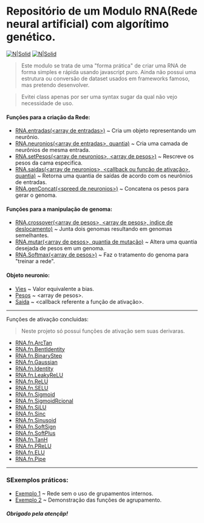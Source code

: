 # Repositório de um Modulo RNA(Rede neural artificial) com algorítimo genético.

[![N|Solid](https://cdn.discordapp.com/attachments/631607183301148672/724397007170568313/paypal.png)](https://www.paypal.com/cgi-bin/webscr?cmd=_donations&business=fabinhoec2210@gmail.com&item_name=F%C3%A1bio&currency_code=BRL)  [![N|Solid](https://cdn.discordapp.com/attachments/631607183301148672/724397005543178270/picpay.png)](https://app.picpay.com/user/smuu)

> Este modulo se trata de uma "forma prática" de criar uma RNA de forma simples e rápida usando javascript puro.
> Ainda não possui uma estrutura ou conversão de dataset usados em frameworks famoso, mas pretendo desenvolver.

> Evitei class apenas por ser uma syntax sugar da qual não vejo necessidade de uso.

#### Funções para a criação da Rede:
- [RNA.entradas(\<array de entradas>)](/RNA/index.js#L45) ~ Cria um objeto representando um neurônio.
- [RNA.neuronios(\<array de entradas>, quantia)](/RNA/index.js#L79) ~ Cria uma camada de neurônios de mesma entrada.
- [RNA.setPesos(\<array de neuronios>, \<array de pesos>)](/RNA/index.js#L84) ~ Rescreve os pesos da cama especifica.
- [RNA.saidas(\<array de neuronios>, \<callback ou função de ativação>, quantia)](/RNA/index.js#L80) ~ Retorna uma quantia de saídas de acordo com os neurônios de entradas.
- [RNA.genConcat(\<spreed de neuronios>)](/RNA/index.js#L87) ~ Concatena os pesos para gerar o genoma.


#### Funções para a manipulação de genoma:
- [RNA.crossover(\<array de pesos>, \<array de pesos>, indice de deslocamento)](/RNA/index.js#L74) ~ Junta dois genomas resultando em genomas semelhantes.
- [RNA.mutar(\<array de pesos>, quantia de mutação)](/RNA/index.js#L64) ~ Altera uma quantia desejada de pesos em um genoma.
- [RNA.Softmax(\<array de pesos>)](/RNA/index.js#L40) ~ Faz o tratamento do genoma para "treinar a rede".


#### Objeto neuronio:
- [Vies](/RNA/index.js#L49) ~ Valor equivalente a bias.
- [Pesos](/RNA/index.js#L53) ~ \<array de pesos>.
- [Saida](/RNA/index.js#L57) ~ \<callback referente a função de ativação>.

---

Funções de ativação concluidas:
> Neste projeto só possui funções de ativação sem suas derivaras.
- [RNA.fn.ArcTan](/RNA/index.js#L)
- [RNA.fn.BentIdentity](/RNA/index.js#L)
- [RNA.fn.BinaryStep](/RNA/index.js#L)
- [RNA.fn.Gaussian](/RNA/index.js#L)
- [RNA.fn.Identity](/RNA/index.js#L)
- [RNA.fn.LeakyReLU](/RNA/index.js#L)
- [RNA.fn.ReLU](/RNA/index.js#L)
- [RNA.fn.SELU](/RNA/index.js#L)
- [RNA.fn.Sigmoid](/RNA/index.js#L)
- [RNA.fn.SigmoidRcional](/RNA/index.js#L)
- [RNA.fn.SiLU](/RNA/index.js#L)
- [RNA.fn.Sinc](/RNA/index.js#L)
- [RNA.fn.Sinusoid](/RNA/index.js#L)
- [RNA.fn.SoftSign](/RNA/index.js#L)
- [RNA.fn.SoftPlus](/RNA/index.js#L)
- [RNA.fn.TanH](/RNA/index.js#L)
- [RNA.fn.PReLU](/RNA/index.js#L)
- [RNA.fn.ELU](/RNA/index.js#L)
- [RNA.fn.Pipe](/RNA/index.js#L)

---
### SExemplos práticos:
- [Exemplo 1]() ~ Rede sem o uso de grupamentos internos.
- [Exemplo 2]() ~ Demonstração das funções de agrupamento.

##### Obrigado pela atençãp!
